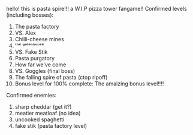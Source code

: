 hello! this is pasta spire!!!
a W.I.P pizza tower fangame!!
Confirmed levels (including bosses):
1. The pasta factory
2. VS. Alex
3. Chilli-cheese mines
4. ᵗʰᵉ ᵍʳᵉᵉⁿʰᵒᵘˢᵉ
5. VS. Fake Stik
6. Pasta purgatory
7. How far we've come
8. VS. Goggles (final boss)
9. The falling spire of pasta (ctop ripoff)
10. Bonus level for 100% complete: The amaizing bonus level!!!!


Confirmed enemies:
1. sharp cheddar (get it?)
2. meatier meatloaf (no idea)
3. uncooked spaghetti
4. fake stik (pasta factory level)


